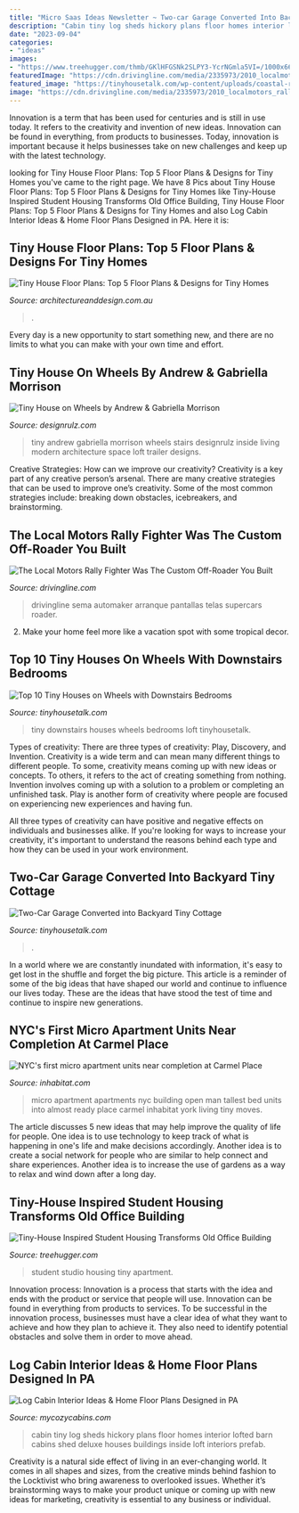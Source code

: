 ```yaml
---
title: "Micro Saas Ideas Newsletter ~ Two-car Garage Converted Into Backyard Tiny Cottage"
description: "Cabin tiny log sheds hickory plans floor homes interior lofted barn cabins shed deluxe houses buildings inside loft interiors prefab"
date: "2023-09-04"
categories:
- "ideas"
images:
- "https://www.treehugger.com/thmb/GKlHFGSNk2SLPY3-YcrNGmla5VI=/1000x666/filters:fill(auto,1)/__opt__aboutcom__coeus__resources__content_migration__treehugger__images__2018__05__hermes-city-plaza-tiny-house-inspired-student-apartment-standard-studio-1-d2f973bac2344c76a8babbaebcca4eec.jpg"
featuredImage: "https://cdn.drivingline.com/media/2335973/2010_localmotors_rallyfighter1.jpg"
featured_image: "https://tinyhousetalk.com/wp-content/uploads/coastal-retreat-001.jpg"
image: "https://cdn.drivingline.com/media/2335973/2010_localmotors_rallyfighter1.jpg"
---
```



Innovation is a term that has been used for centuries and is still in use today. It refers to the creativity and invention of new ideas. Innovation can be found in everything, from products to businesses. Today, innovation is important because it helps businesses take on new challenges and keep up with the latest technology.

	

		
looking for Tiny House Floor Plans: Top 5 Floor Plans &amp; Designs for Tiny Homes you've came to the right page. We have 8 Pics about Tiny House Floor Plans: Top 5 Floor Plans &amp; Designs for Tiny Homes like Tiny-House Inspired Student Housing Transforms Old Office Building, Tiny House Floor Plans: Top 5 Floor Plans &amp; Designs for Tiny Homes and also Log Cabin Interior Ideas &amp; Home Floor Plans Designed in PA. Here it is:
		
    
## Tiny House Floor Plans: Top 5 Floor Plans &amp; Designs For Tiny Homes

<img loading=lazy src="https://www.architectureanddesign.com.au/getmedia/0fb97b5b-5e8d-41d4-a988-4633711dc7ba/vermont_tiny_house_04.aspx" onerror="this.onerror=null;this.src='https://tse3.mm.bing.net/th?id=OIP.3_yBqakyirTrdPI8wvKpQwHaO0&amp;pid=15.1';" alt="Tiny House Floor Plans: Top 5 Floor Plans &amp; Designs for Tiny Homes">

_Source: architectureanddesign.com.au_

>. 

	

Every day is a new opportunity to start something new, and there are no limits to what you can make with your own time and effort.

    
## Tiny House On Wheels By Andrew &amp; Gabriella Morrison

<img loading=lazy src="http://cdn.designrulz.com/wp-content/uploads/2014/02/designrulz-home-andrew-gabriella-morrison-7.jpg" onerror="this.onerror=null;this.src='https://tse4.mm.bing.net/th?id=OIP.f4b_jcheV1a0sm0xvYMNKAHaLJ&amp;pid=15.1';" alt="Tiny House on Wheels by Andrew &amp; Gabriella Morrison">

_Source: designrulz.com_

>tiny andrew gabriella morrison wheels stairs designrulz inside living modern architecture space loft trailer designs. 

	

Creative Strategies: How can we improve our creativity?
Creativity is a key part of any creative person’s arsenal. There are many creative strategies that can be used to improve one’s creativity. Some of the most common strategies include: breaking down obstacles, icebreakers, and brainstorming.

    
## The Local Motors Rally Fighter Was The Custom Off-Roader You Built

<img loading=lazy src="https://cdn.drivingline.com/media/2335973/2010_localmotors_rallyfighter1.jpg" onerror="this.onerror=null;this.src='https://tse2.mm.bing.net/th?id=OIP.zrbx7-AQ8a0wpWtgzcp3xwHaFj&amp;pid=15.1';" alt="The Local Motors Rally Fighter Was The Custom Off-Roader You Built">

_Source: drivingline.com_

>drivingline sema automaker arranque pantallas telas supercars roader. 

	

2. Make your home feel more like a vacation spot with some tropical decor.

    
## Top 10 Tiny Houses On Wheels With Downstairs Bedrooms

<img loading=lazy src="http://tinyhousetalk.com/wp-content/uploads/Best-No-Loft-THOWs-of-2016.png" onerror="this.onerror=null;this.src='https://tse2.mm.bing.net/th?id=OIP.osPr1I8-CW0dvNfmsjhiWQHaHa&amp;pid=15.1';" alt="Top 10 Tiny Houses on Wheels with Downstairs Bedrooms">

_Source: tinyhousetalk.com_

>tiny downstairs houses wheels bedrooms loft tinyhousetalk. 

	

Types of creativity: There are three types of creativity: Play, Discovery, and Invention.
Creativity is a wide term and can mean many different things to different people. To some, creativity means coming up with new ideas or concepts. To others, it refers to the act of creating something from nothing.
Invention involves coming up with a solution to a problem or completing an unfinished task. Play is another form of creativity where people are focused on experiencing new experiences and having fun.

All three types of creativity can have positive and negative effects on individuals and businesses alike. If you're looking for ways to increase your creativity, it's important to understand the reasons behind each type and how they can be used in your work environment.

    
## Two-Car Garage Converted Into Backyard Tiny Cottage

<img loading=lazy src="https://tinyhousetalk.com/wp-content/uploads/coastal-retreat-001.jpg" onerror="this.onerror=null;this.src='https://tse1.mm.bing.net/th?id=OIP.7YJYaiOU6J8zfA9cm2LTywHaEw&amp;pid=15.1';" alt="Two-Car Garage Converted into Backyard Tiny Cottage">

_Source: tinyhousetalk.com_

>. 

	

In a world where we are constantly inundated with information, it's easy to get lost in the shuffle and forget the big picture. This article is a reminder of some of the big ideas that have shaped our world and continue to influence our lives today. These are the ideas that have stood the test of time and continue to inspire new generations.

    
## NYC&#039;s First Micro Apartment Units Near Completion At Carmel Place

<img loading=lazy src="http://inhabitat.com/wp-content/blogs.dir/1/files/2016/03/NYCs-first-micro-apartments-are-almost-ready-to-open-bed-open.jpg" onerror="this.onerror=null;this.src='https://tse2.mm.bing.net/th?id=OIP.CR9lz1LZpvPIMZwrYMcrlwHaE7&amp;pid=15.1';" alt="NYC&#039;s first micro apartment units near completion at Carmel Place">

_Source: inhabitat.com_

>micro apartment apartments nyc building open man tallest bed units into almost ready place carmel inhabitat york living tiny moves. 

	

The article discusses 5 new ideas that may help improve the quality of life for people. One idea is to use technology to keep track of what is happening in one's life and make decisions accordingly. Another idea is to create a social network for people who are similar to help connect and share experiences. Another idea is to increase the use of gardens as a way to relax and wind down after a long day.

    
## Tiny-House Inspired Student Housing Transforms Old Office Building

<img loading=lazy src="https://www.treehugger.com/thmb/GKlHFGSNk2SLPY3-YcrNGmla5VI=/1000x666/filters:fill(auto,1)/__opt__aboutcom__coeus__resources__content_migration__treehugger__images__2018__05__hermes-city-plaza-tiny-house-inspired-student-apartment-standard-studio-1-d2f973bac2344c76a8babbaebcca4eec.jpg" onerror="this.onerror=null;this.src='https://tse3.mm.bing.net/th?id=OIP.zdsbzQDgQwX9RXlegBTvdwHaE7&amp;pid=15.1';" alt="Tiny-House Inspired Student Housing Transforms Old Office Building">

_Source: treehugger.com_

>student studio housing tiny apartment. 

	

Innovation process:
Innovation is a process that starts with the idea and ends with the product or service that people will use. Innovation can be found in everything from products to services. To be successful in the innovation process, businesses must have a clear idea of what they want to achieve and how they plan to achieve it. They also need to identify potential obstacles and solve them in order to move ahead.

    
## Log Cabin Interior Ideas &amp; Home Floor Plans Designed In PA

<img loading=lazy src="https://www.mycozycabins.com/wp-content/uploads/2016/09/JH_CapeCod_7-1-1024x768.jpg" onerror="this.onerror=null;this.src='https://tse1.mm.bing.net/th?id=OIP.8DDaHyxoeEekfOJHIqJjcgHaFj&amp;pid=15.1';" alt="Log Cabin Interior Ideas &amp; Home Floor Plans Designed in PA">

_Source: mycozycabins.com_

>cabin tiny log sheds hickory plans floor homes interior lofted barn cabins shed deluxe houses buildings inside loft interiors prefab. 

	

Creativity is a natural side effect of living in an ever-changing world. It comes in all shapes and sizes, from the creative minds behind fashion to the Locktivist who bring awareness to overlooked issues. Whether it’s brainstorming ways to make your product unique or coming up with new ideas for marketing, creativity is essential to any business or individual.


